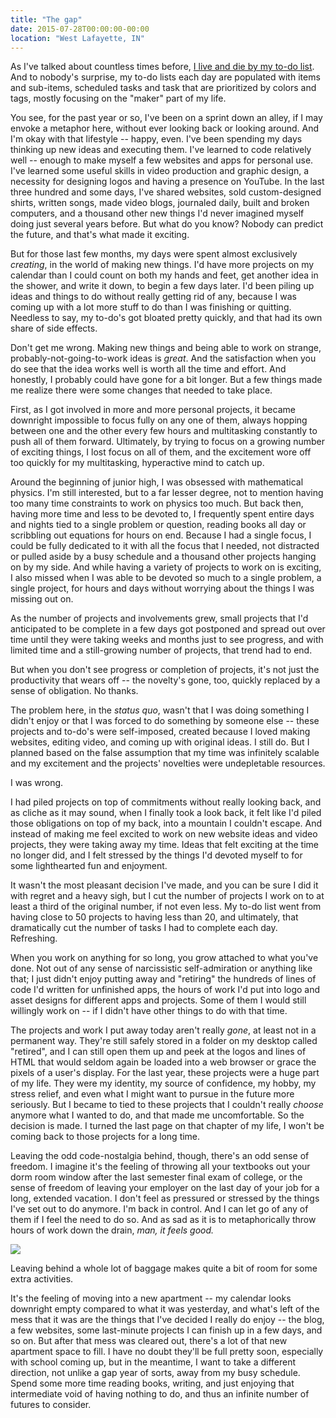 ```yaml
---
title: "The gap"
date: 2015-07-28T00:00:00-00:00
location: "West Lafayette, IN"
---
```


As I've talked about countless times before, [I live and die by my to-do list](/posts/fixed-in-time/). And to nobody's surprise, my to-do lists each day are populated with items and sub-items, scheduled tasks and task that are prioritized by colors and tags, mostly focusing on the "maker" part of my life.

You see, for the past year or so, I've been on a sprint down an alley, if I may envoke a metaphor here, without ever looking back or looking around. And I'm okay with that lifestyle -- happy, even. I've been spending my days thinking up new ideas and executing them. I've learned to code relatively well -- enough to make myself a few websites and apps for personal use. I've learned some useful skills in video production and graphic design, a necessity for designing logos and having a presence on YouTube. In the last three hundred and some days, I've shared websites, sold custom-designed shirts, written songs, made video blogs, journaled daily, built and broken computers, and a thousand other new things I'd never imagined myself doing just several years before. But what do you know? Nobody can predict the future, and that's what made it exciting.

But for those last few months, my days were spent almost exclusively _creating_, in the world of making new things. I'd have more projects on my calendar than I could count on both my hands and feet, get another idea in the shower, and write it down, to begin a few days later. I'd been piling up ideas and things to do without really getting rid of any, because I was coming up with a lot more stuff to do than I was finishing or quitting. Needless to say, my to-do's got bloated pretty quickly, and that had its own share of side effects.

Don't get me wrong. Making new things and being able to work on strange, probably-not-going-to-work ideas is _great_. And the satisfaction when you do see that the idea works well is worth all the time and effort. And honestly, I probably could have gone for a bit longer. But a few things made me realize there were some changes that needed to take place.

First, as I got involved in more and more personal projects, it became downright impossible to focus fully on any one of them, always hopping between one and the other every few hours and multitasking constantly to push all of them forward. Ultimately, by trying to focus on a growing number of exciting things, I lost focus on all of them, and the excitement wore off too quickly for my multitasking, hyperactive mind to catch up.

Around the beginning of junior high, I was obsessed with mathematical physics. I'm still interested, but to a far lesser degree, not to mention having too many time constraints to work on physics too much. But back then, having more time and less to be devoted to, I frequently spent entire days and nights tied to a single problem or question, reading books all day or scribbling out equations for hours on end. Because I had a single focus, I could be fully dedicated to it with all the focus that I needed, not distracted or pulled aside by a busy schedule and a thousand other projects hanging on by my side. And while having a variety of projects to work on is exciting, I also missed when I was able to be devoted so much to a single problem, a single project, for hours and days without worrying about the things I was missing out on.

As the number of projects and involvements grew, small projects that I'd anticipated to be complete in a few days got postponed and spread out over time until they were taking weeks and months just to see progress, and with limited time and a still-growing number of projects, that trend had to end.

But when you don't see progress or completion of projects, it's not just the productivity that wears off -- the novelty's gone, too, quickly replaced by a sense of obligation. No thanks.

The problem here, in the _status quo_, wasn't that I was doing something I didn't enjoy or that I was forced to do something by someone else -- these projects and to-do's were self-imposed, created because I loved making websites, editing video, and coming up with original ideas. I still do. But I planned based on the false assumption that my time was infinitely scalable and my excitement and the projects' novelties were undepletable resources.

I was wrong.

I had piled projects on top of commitments without really looking back, and as cliche as it may sound, when I finally took a look back, it felt like I'd piled those obligations on top of my back, into a mountain I couldn't escape. And instead of making me feel excited to work on new website ideas and video projects, they were taking away my time. Ideas that felt exciting at the time no longer did, and I felt stressed by the things I'd devoted myself to for some lighthearted fun and enjoyment.

It wasn't the most pleasant decision I've made, and you can be sure I did it with regret and a heavy sigh, but I cut the number of projects I work on to at least a third of the original number, if not even less. My to-do list went from having close to 50 projects to having less than 20, and ultimately, that dramatically cut the number of tasks I had to complete each day. Refreshing.

When you work on anything for so long, you grow attached to what you've done. Not out of any sense of narcissistic self-admiration or anything like that; I just didn't enjoy putting away and "retiring" the hundreds of lines of code I'd written for unfinished apps, the hours of work I'd put into logo and asset designs for different apps and projects. Some of them I would still willingly work on -- if I didn't have other things to do with that time.

The projects and work I put away today aren't really _gone_, at least not in a permanent way. They're still safely stored in a folder on my desktop called "retired", and I can still open them up and peek at the logos and lines of HTML that would seldom again be loaded into a web browser or grace the pixels of a user's display. For the last year, these projects were a huge part of my life. They were my identity, my source of confidence, my hobby, my stress relief, and even what I might want to pursue in the future more seriously. But I became to tied to these projects that I couldn't really _choose_ anymore what I wanted to do, and that made me uncomfortable. So the decision is made. I turned the last page on that chapter of my life, I won't be coming back to those projects for a long time.

Leaving the odd code-nostalgia behind, though, there's an odd sense of freedom. I imagine it's the feeling of throwing all your textbooks out your dorm room window after the last semester final exam of college, or the sense of freedom of leaving your employer on the last day of your job for a long, extended vacation. I don't feel as pressured or stressed by the things I've set out to do anymore. I'm back in control. And I can let go of any of them if I feel the need to do so. And as sad as it is to metaphorically throw hours of work down the drain, _man, it feels good._

![](/images/bike-fog.jpg)

Leaving behind a whole lot of baggage makes quite a bit of room for some extra activities.

It's the feeling of moving into a new apartment -- my calendar looks downright empty compared to what it was yesterday, and what's left of the mess that it was are the things that I've decided I really do enjoy -- the blog, a few websites, some last-minute projects I can finish up in a few days, and so on. But after that mess was cleared out, there's a lot of that new apartment space to fill. I have no doubt they'll be full pretty soon, especially with school coming up, but in the meantime, I want to take a different direction, not unlike a gap year of sorts, away from my busy schedule. Spend some more time reading books, writing, and just enjoying that intermediate void of having nothing to do, and thus an infinite number of futures to consider.
